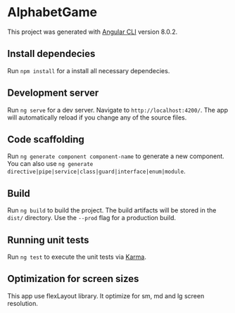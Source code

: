 # AlphabetGame

This project was generated with [Angular CLI](https://github.com/angular/angular-cli) version 8.0.2.

## Install dependecies

Run `npm install` for a install all necessary dependecies.

## Development server

Run `ng serve` for a dev server. Navigate to `http://localhost:4200/`. The app will automatically reload if you change any of the source files.

## Code scaffolding

Run `ng generate component component-name` to generate a new component. You can also use `ng generate directive|pipe|service|class|guard|interface|enum|module`.

## Build

Run `ng build` to build the project. The build artifacts will be stored in the `dist/` directory. Use the `--prod` flag for a production build.

## Running unit tests

Run `ng test` to execute the unit tests via [Karma](https://karma-runner.github.io).

## Optimization for screen sizes

This app use flexLayout library. It optimize for sm, md and lg screen resolution.
